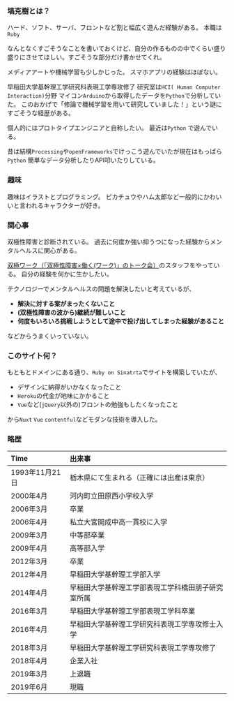 ### 塙克樹とは？

ハード、ソフト、サーバ、フロントなど割と幅広く遊んだ経験がある。
本職は`Ruby`

なんとなくすごそうなことを書いておくけど、自分の作るものの中でくらい盛り盛りにさせてほしい。すごそうな部分だけ書かせてくれ。

メディアアートや機械学習も少しかじった。
スマホアプリの経験はほぼない。

早稲田大学基幹理工学研究科表現工学専攻修了
研究室は`HCI( Human Computer Interaction)`分野
マイコン`Arduino`から取得したデータを`Python`で分析していた。
このおかげで「修論で機械学習を用いて研究していました！」という謎にすごそうな経歴がある。

個人的にはプロトタイプエンジニアと自称したい。
最近は`Python` で遊んでいる。

昔は結構`Processing`や`openFrameworks`でけっこう遊んでいたが現在はもっぱら`Python`
簡単なデータ分析したりAPI叩いたりしている。

### 趣味

趣味はイラストとプログラミング。
ピカチュウやハム太郎など一般的にかわいいと言われるキャラクターが好き。

### 関心事

双極性障害と診断されている。
過去に何度か強い抑うつになった経験からメンタルヘルスに関心がある。

<a href="https://note.com/mahide/n/n95b9802d6e93" target="_blank">双極ワーク（「双極性障害×働く(ワーク)」のトーク会）</a>のスタッフをやっている。
自分の経験を何かに生かしたい。

テクノロジーでメンタルヘルスの問題を解決したいと考えているが、

- **解決に対する案がまったくないこと**
- **(双極性障害の波から)継続が難しいこと**
- **何度もいろいろ挑戦しようとして途中で投げ出してしまった経験があること**


などからうまくいっていない。

### このサイト何？

もともとドメインにある通り、`Ruby on Sinatrta`でサイトを構築していたが、

- デザインに納得がいかなくなったこと
- `Heroku`の代金が地味にかかること
- `Vue`など(`jQuery`以外の)フロントの勉強もしたくなったこと

から`Nuxt` `Vue` `contentful`などモダンな技術を導入した。

### 略歴

|Time|出来事|
|:--|:--|
|1993年11月<span>21日</span>|栃木県にて生まれる（正確には出産は東京）|
|2000年4月|河内町立田原西小学校入学|
|2006年3月|卒業|
|2006年4月|私立大宮開成中高一貫校に入学|
|2009年3月|中等部卒業|
|2009年4月|高等部入学|
|2012年3月|卒業|
|2012年4月|早稲田大学基幹理工学部入学|
|2014年4月|早稲田大学基幹理工学部表現工学科橋田朋子研究室所属|
|2016年3月|早稲田大学基幹理工学部表現工学科卒業|
|2016年4月|早稲田大学基幹理工学研究科表現工学専攻修士入学|
|2018年3月|早稲田大学基幹理工学研究科表現工学専攻修了|
|2018年4月|企業入社|
|2019年3月|上退職|
|2019年6月|現職|